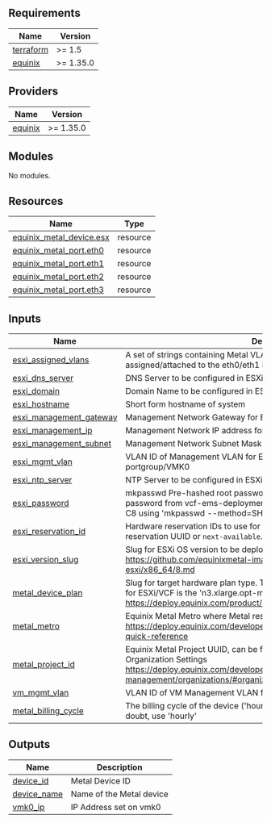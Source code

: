 <!-- BEGIN_TF_DOCS -->
## Requirements

| Name | Version |
|------|---------|
| <a name="requirement_terraform"></a> [terraform](#requirement\_terraform) | >= 1.5 |
| <a name="requirement_equinix"></a> [equinix](#requirement\_equinix) | >= 1.35.0 |

## Providers

| Name | Version |
|------|---------|
| <a name="provider_equinix"></a> [equinix](#provider\_equinix) | >= 1.35.0 |

## Modules

No modules.

## Resources

| Name | Type |
|------|------|
| [equinix_metal_device.esx](https://registry.terraform.io/providers/equinix/equinix/latest/docs/resources/metal_device) | resource |
| [equinix_metal_port.eth0](https://registry.terraform.io/providers/equinix/equinix/latest/docs/resources/metal_port) | resource |
| [equinix_metal_port.eth1](https://registry.terraform.io/providers/equinix/equinix/latest/docs/resources/metal_port) | resource |
| [equinix_metal_port.eth2](https://registry.terraform.io/providers/equinix/equinix/latest/docs/resources/metal_port) | resource |
| [equinix_metal_port.eth3](https://registry.terraform.io/providers/equinix/equinix/latest/docs/resources/metal_port) | resource |

## Inputs

| Name | Description | Type | Default | Required |
|------|-------------|------|---------|:--------:|
| <a name="input_esxi_assigned_vlans"></a> [esxi\_assigned\_vlans](#input\_esxi\_assigned\_vlans) | A set of strings containing Metal VLAN UUIDs that are to be assigned/attached to the eth0/eth1 interfaces of the ESXi Metal instance | `set(string)` | n/a | yes |
| <a name="input_esxi_dns_server"></a> [esxi\_dns\_server](#input\_esxi\_dns\_server) | DNS Server to be configured in ESXi | `string` | n/a | yes |
| <a name="input_esxi_domain"></a> [esxi\_domain](#input\_esxi\_domain) | Domain Name to be configured in ESXi FQDN along with shortname above | `string` | n/a | yes |
| <a name="input_esxi_hostname"></a> [esxi\_hostname](#input\_esxi\_hostname) | Short form hostname of system | `string` | n/a | yes |
| <a name="input_esxi_management_gateway"></a> [esxi\_management\_gateway](#input\_esxi\_management\_gateway) | Management Network Gateway for ESXi default TCP/IP Stack | `string` | n/a | yes |
| <a name="input_esxi_management_ip"></a> [esxi\_management\_ip](#input\_esxi\_management\_ip) | Management Network IP address for VMK0 | `string` | n/a | yes |
| <a name="input_esxi_management_subnet"></a> [esxi\_management\_subnet](#input\_esxi\_management\_subnet) | Management Network Subnet Mask for VMK0 | `string` | n/a | yes |
| <a name="input_esxi_mgmt_vlan"></a> [esxi\_mgmt\_vlan](#input\_esxi\_mgmt\_vlan) | VLAN ID of Management VLAN for ESXi Management Network portgroup/VMK0 | `string` | n/a | yes |
| <a name="input_esxi_ntp_server"></a> [esxi\_ntp\_server](#input\_esxi\_ntp\_server) | NTP Server to be configured in ESXi | `string` | n/a | yes |
| <a name="input_esxi_password"></a> [esxi\_password](#input\_esxi\_password) | mkpasswd Pre-hashed root password to be set for ESXi instances (Hash the password from vcf-ems-deployment-parameter.xlsx > Credentials Sheet > C8 using 'mkpasswd --method=SHA-512' from Linux whois package) | `string` | n/a | yes |
| <a name="input_esxi_reservation_id"></a> [esxi\_reservation\_id](#input\_esxi\_reservation\_id) | Hardware reservation IDs to use for the VCF nodes. Each item can be a reservation UUID or `next-available`. | `string` | n/a | yes |
| <a name="input_esxi_version_slug"></a> [esxi\_version\_slug](#input\_esxi\_version\_slug) | Slug for ESXi OS version to be deployed on Metal Instances https://github.com/equinixmetal-images/changelog/blob/main/vmware-esxi/x86_64/8.md | `string` | n/a | yes |
| <a name="input_metal_device_plan"></a> [metal\_device\_plan](#input\_metal\_device\_plan) | Slug for target hardware plan type. The only officially supported server plan for ESXi/VCF is the 'n3.xlarge.opt-m4s2' https://deploy.equinix.com/product/servers/n3-xlarge-opt-m4s2/ | `string` | n/a | yes |
| <a name="input_metal_metro"></a> [metal\_metro](#input\_metal\_metro) | Equinix Metal Metro where Metal resources are going to be deployed https://deploy.equinix.com/developers/docs/metal/locations/metros/#metros-quick-reference | `string` | n/a | yes |
| <a name="input_metal_project_id"></a> [metal\_project\_id](#input\_metal\_project\_id) | Equinix Metal Project UUID, can be found in the General Tab of the Organization Settings https://deploy.equinix.com/developers/docs/metal/identity-access-management/organizations/#organization-settings-and-roles | `string` | n/a | yes |
| <a name="input_vm_mgmt_vlan"></a> [vm\_mgmt\_vlan](#input\_vm\_mgmt\_vlan) | VLAN ID of VM Management VLAN for the default VM Network portgroup | `string` | n/a | yes |
| <a name="input_metal_billing_cycle"></a> [metal\_billing\_cycle](#input\_metal\_billing\_cycle) | The billing cycle of the device ('hourly', 'daily', 'monthly', 'yearly') when in doubt, use 'hourly' | `string` | `"hourly"` | no |

## Outputs

| Name | Description |
|------|-------------|
| <a name="output_device_id"></a> [device\_id](#output\_device\_id) | Metal Device ID |
| <a name="output_device_name"></a> [device\_name](#output\_device\_name) | Name of the Metal device |
| <a name="output_vmk0_ip"></a> [vmk0\_ip](#output\_vmk0\_ip) | IP Address set on vmk0 |
<!-- END_TF_DOCS -->